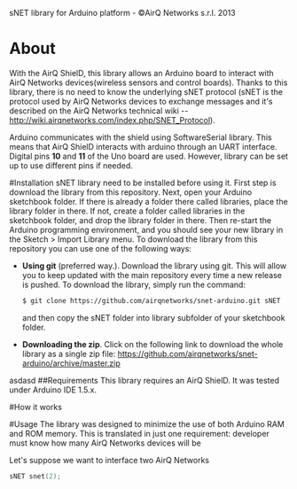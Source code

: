 sNET library for Arduino platform - &copy;AirQ Networks s.r.l. 2013

# About
With the AirQ ShielD, this library allows an Arduino board to interact with AirQ Networks devices(wireless sensors and control boards). Thanks to this library, there is no need to know the underlying sNET protocol (sNET is the protocol used by AirQ Networks devices to exchange messages and it's described on the AirQ Networks technical wiki -- http://wiki.airqnetworks.com/index.php/SNET_Protocol).

Arduino communicates with the shield using SoftwareSerial library. This means that AirQ ShielD interacts with arduino through an UART interface. Digital pins **10** and **11** of the Uno board are used. However, library can be set up to use different pins if needed.

#Installation
sNET library need to be installed before using it. First step is download the library from this repository. Next, open your Arduino sketchbook folder. If there is already a folder there called libraries, place the library folder in there. If not, create a folder called libraries in the sketchbook folder, and drop the library folder in there. Then re-start the Arduino programming environment, and you should see your new library in the Sketch > Import Library menu.
To download the library from this repository you can use one of the following ways:
* **Using git** (preferred way.). Download the library using git. This will allow you to keep updated with the main repository every time a new release is pushed. To download the library, simply run the command:

	```bash
	$ git clone https://github.com/airqnetworks/snet-arduino.git sNET
	```

	and then copy the sNET folder into library subfolder of your sketchbook folder.
* **Downloading the zip**. Click on the following link to download the whole library as a single zip file: 
https://github.com/airqnetworks/snet-arduino/archive/master.zip

asdasd
##Requirements
This library requires an AirQ ShielD. It was tested under Arduino IDE 1.5.x.


#How it works


#Usage
The library was designed to minimize the use of both Arduino RAM and ROM memory. This is translated in just one requirement: developer must know how many AirQ Networks devices will be 

Let's suppose we want to interface two AirQ Networks 
```cpp
sNET snet(2);
```